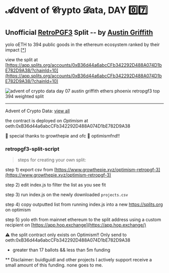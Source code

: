 # 𝓐dvent of 𝓒rypto 𝓓ata, DAY 0️⃣7️⃣

## Unofficial [RetroPGF3](https://community.optimism.io/docs/governance/retropgf-3/) Split -- by [Austin Griffith](https://twitter.com/austingriffith)

yolo oETH to 394 public goods in the ethereum ecosystem ranked by their impact [[*](https://www.growthepie.xyz/optimism-retropgf-3)]

view the split at [https://app.splits.org/accounts/0xB36d44a6abcCFb342292D488A074D1bE782D9A38/?chainId=10](https://app.splits.org/accounts/0xB36d44a6abcCFb342292D488A074D1bE782D9A38/?chainId=10)

![advent of crypto data day 07 austin griffith ethers phoenix retropgf3 top 394 weighted split](https://github.com/austintgriffith/retropgf3-split-script/assets/2653167/adb54188-90bd-4e45-a304-e40bddfb0b96)

---

Advent of Crypto Data: [view all](https://paradigmxyz.github.io/advent-of-crypto-data/)

the contract is deployed on *Optimism* at oeth:0xB36d44a6abcCFb342292D488A074D1bE782D9A38

🫡 special thanks to growthepie and ofc 🔴 optimismfnd!!


### retropgf3-split-script

> steps for creating your own split: 

step 1) export csv from [https://www.growthepie.xyz/optimism-retropgf-3](https://www.growthepie.xyz/optimism-retropgf-3)

step 2) edit index.js to filter the list as you see fit

step 3) run index.js on the newly downloaded `projects.csv`

step 4) copy outputted list from running index.js into a new https://splits.org on optimism 

step 5) yolo eth from mainnet ethereum to the split address using a custom recipient on [https://app.hop.exchange](https://app.hop.exchange/)


⚠️ the split contract only exists on Optimism!! Only send to oeth:0xB36d44a6abcCFb342292D488A074D1bE782D9A38



* greater than 17 ballots && less than 5m funding 

** Disclaimer: buidlguidl and other projects I actively support receive a small amount of this funding. none goes to me. 
